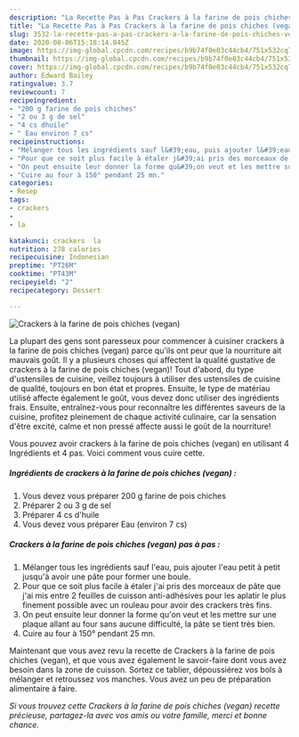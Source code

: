 ```yaml
---
description: "La Recette Pas à Pas Crackers à la farine de pois chiches (vegan)"
title: "La Recette Pas à Pas Crackers à la farine de pois chiches (vegan)"
slug: 3532-la-recette-pas-a-pas-crackers-a-la-farine-de-pois-chiches-vegan
date: 2020-08-06T15:18:14.045Z
image: https://img-global.cpcdn.com/recipes/b9b74f0e03c44cb4/751x532cq70/crackers-a-la-farine-de-pois-chiches-vegan-photo-principale-de-la-recette.jpg
thumbnail: https://img-global.cpcdn.com/recipes/b9b74f0e03c44cb4/751x532cq70/crackers-a-la-farine-de-pois-chiches-vegan-photo-principale-de-la-recette.jpg
cover: https://img-global.cpcdn.com/recipes/b9b74f0e03c44cb4/751x532cq70/crackers-a-la-farine-de-pois-chiches-vegan-photo-principale-de-la-recette.jpg
author: Edward Bailey
ratingvalue: 3.7
reviewcount: 7
recipeingredient:
- "200 g farine de pois chiches"
- "2 ou 3 g de sel"
- "4 cs dhuile"
- " Eau environ 7 cs"
recipeinstructions:
- "Mélanger tous les ingrédients sauf l&#39;eau, puis ajouter l&#39;eau petit à petit jusqu&#39;à avoir une pâte pour former une boule."
- "Pour que ce soit plus facile à étaler j&#39;ai pris des morceaux de pâte que j&#39;ai mis entre 2 feuilles de cuisson anti-adhésives pour les aplatir le plus finement possible avec un rouleau pour avoir des crackers très fins."
- "On peut ensuite leur donner la forme qu&#39;on veut et les mettre sur une plaque allant au four sans aucune difficulté, la pâte se tient très bien."
- "Cuire au four à 150° pendant 25 mn."
categories:
- Resep
tags:
- crackers
- 
- la

katakunci: crackers  la 
nutrition: 278 calories
recipecuisine: Indonesian
preptime: "PT26M"
cooktime: "PT43M"
recipeyield: "2"
recipecategory: Dessert

---
```



![Crackers à la farine de pois chiches (vegan)](https://img-global.cpcdn.com/recipes/b9b74f0e03c44cb4/751x532cq70/crackers-a-la-farine-de-pois-chiches-vegan-photo-principale-de-la-recette.jpg)

La plupart des gens sont paresseux pour commencer à cuisiner crackers à la farine de pois chiches (vegan) parce qu'ils ont peur que la nourriture ait mauvais goût. Il y a plusieurs choses qui affectent la qualité gustative de crackers à la farine de pois chiches (vegan)! Tout d'abord, du type d'ustensiles de cuisine, veillez toujours à utiliser des ustensiles de cuisine de qualité, toujours en bon état et propres. Ensuite, le type de matériau utilisé affecte également le goût, vous devez donc utiliser des ingrédients frais. Ensuite, entraînez-vous pour reconnaître les différentes saveurs de la cuisine, profitez pleinement de chaque activité culinaire, car la sensation d'être excité, calme et non pressé affecte aussi le goût de la nourriture!

<!--inarticleads1-->

Vous pouvez avoir crackers à la farine de pois chiches (vegan) en utilisant 4 Ingrédients et 4 pas. Voici comment vous cuire cette.

##### Ingrédients de crackers à la farine de pois chiches (vegan) :

1. Vous devez vous préparer 200 g farine de pois chiches
1. Préparer 2 ou 3 g de sel
1. Préparer 4 cs d&#39;huile
1. Vous devez vous préparer  Eau (environ 7 cs)




<!--inarticleads2-->

##### Crackers à la farine de pois chiches (vegan) pas à pas :

1. Mélanger tous les ingrédients sauf l&#39;eau, puis ajouter l&#39;eau petit à petit jusqu&#39;à avoir une pâte pour former une boule.
1. Pour que ce soit plus facile à étaler j&#39;ai pris des morceaux de pâte que j&#39;ai mis entre 2 feuilles de cuisson anti-adhésives pour les aplatir le plus finement possible avec un rouleau pour avoir des crackers très fins.
1. On peut ensuite leur donner la forme qu&#39;on veut et les mettre sur une plaque allant au four sans aucune difficulté, la pâte se tient très bien.
1. Cuire au four à 150° pendant 25 mn.




<!--inarticleads1-->

<p>
Maintenant que vous avez revu la recette de Crackers à la farine de pois chiches (vegan), et que vous avez également le savoir-faire dont vous avez besoin dans la zone de cuisson. Sortez ce tablier, dépoussiérez vos bols à mélanger et retroussez vos manches. Vous avez un peu de préparation alimentaire à faire.
</p>

<p>
<i>Si vous trouvez cette Crackers à la farine de pois chiches (vegan) recette précieuse, partagez-la avec vos amis ou votre famille, merci et bonne chance.</i>
</p>
